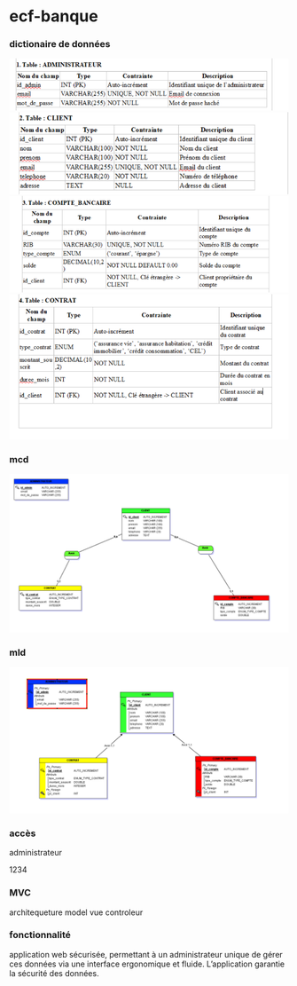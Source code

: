 # ecf-banque

### dictionaire de données
<img src="/img/admin.png" alt="administrateur" >
<img src="/img/client.png" alt="client">
<img src="/img/compte.png" alt="compte_bancaire">
<img src="/img/contrat.png" alt="contrat">

### mcd
<img src="/img/mcd.png" alt="mcd" >

### mld

<img src="/img/mld.png" alt="mld">

### accès

 administrateur

 1234

 ### MVC

 architequeture model vue controleur

 ### fonctionnalité

  application web sécurisée, permettant à un administrateur unique de gérer ces données via une interface ergonomique et fluide. L’application garantie la sécurité des données.